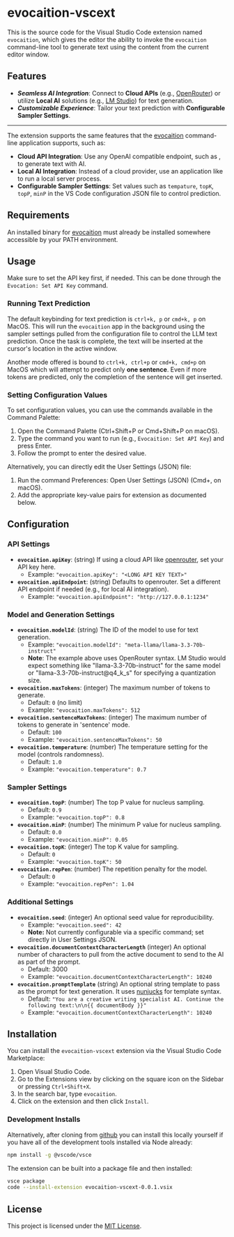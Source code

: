# evocaition-vscext 

This is the source code for the Visual Studio Code extension named `evocaition`,
which gives the editor the ability to invoke the `evocaition` command-line tool
to generate text using the content from the current editor window.

## Features

* **_Seamless AI Integration_**: Connect to **Cloud APIs** (e.g., [OpenRouter](https://openrouter.ai/)) 
or  utilize **Local AI** solutions (e.g., [LM Studio](https://lmstudio.ai/docs/api/server)) 
for text generation.
* **_Customizable Experience_**: Tailor your text prediction with **Configurable Sampler Settings**.
* **

The extension supports the same features that the [evocaition](https://github.com/tbogdala/evocaition) 
command-line application supports, such as:

* **Cloud API Integration**: Use any OpenAI compatible endpoint, such as
    , to generate text with AI.
* **Local AI Integration**: Instead of a cloud provider, use an application like
     to run a local server process.
* **Configurable Sampler Settings**: Set values such as `tempature`, `topK`,
    `topP`, `minP` in the VS Code configuration JSON file to control prediction.


## Requirements

An installed binary for [evocaition](https://github.com/tbogdala/evocaition) must
already be installed somewhere accessible by your PATH environment.


## Usage

Make sure to set the API key first, if needed. This can be done through the
`Evocation: Set API Key` command.

### Running Text Prediction

The default keybinding for text prediction is `ctrl+k, p` or `cmd+k, p` on MacOS.
This will run the `evocaition` app in the background using the sampler settings 
pulled from the configuration file to control the LLM text prediction. Once the
task is complete, the text will be inserted at the cursor's location in the
active window.

Another mode offered is bound to `ctrl+k, ctrl+p` or `cmd+k, cmd+p` on MacOS which
will attempt to predict only **one sentence**. Even if more tokens are predicted,
only the completion of the sentence will get inserted.

### Setting Configuration Values

To set configuration values, you can use the commands available in the Command Palette:

1) Open the Command Palette (Ctrl+Shift+P or Cmd+Shift+P on macOS).
2) Type the command you want to run (e.g., `Evocaition: Set API Key`) and press Enter.
3) Follow the prompt to enter the desired value.

Alternatively, you can directly edit the User Settings (JSON) file:

1) Run the command Preferences: Open User Settings (JSON) (Cmd+, on macOS).
2) Add the appropriate key-value pairs for extension as documented below.


## Configuration


### API Settings

* **`evocaition.apiKey`**: (string) If using a cloud API like [openrouter](https://openrouter.ai), set your API key here.
	+ Example: `"evocaition.apiKey": "<LONG API KEY TEXT>"`
* **`evocaition.apiEndpoint`**: (string) Defaults to openrouter. Set a different API endpoint if needed (e.g., for local AI integration).
	+ Example: `"evocaition.apiEndpoint": "http://127.0.0.1:1234"`

### Model and Generation Settings

* **`evocaition.modelId`**: (string) The ID of the model to use for text generation.
	+ Example: `"evocaition.modelId": "meta-llama/llama-3.3-70b-instruct"`
	+ **Note**: The example above uses OpenRouter syntax. LM Studio would expect something 
	like "llama-3.3-70b-instruct" for the same model or "llama-3.3-70b-instruct@q4_k_s" for 
	specifying a quantization size.
* **`evocaition.maxTokens`**: (integer) The maximum number of tokens to generate.
	+ Default: `0` (no limit)
	+ Example: `"evocaition.maxTokens": 512`
* **`evocaition.sentenceMaxTokens`**: (integer) The maximum number of tokens to generate in 'sentence' mode.
	+ Default: `100`
	+ Example: `"evocaition.sentenceMaxTokens": 50`
* **`evocaition.temperature`**: (number) The temperature setting for the model (controls randomness).
	+ Default: `1.0`
	+ Example: `"evocaition.temperature": 0.7`

### Sampler Settings

* **`evocaition.topP`**: (number) The top P value for nucleus sampling.
	+ Default: `0.9`
	+ Example: `"evocaition.topP": 0.8`
* **`evocaition.minP`**: (number) The minimum P value for nucleus sampling.
	+ Default: `0.0`
	+ Example: `"evocaition.minP": 0.05`
* **`evocaition.topK`**: (integer) The top K value for sampling.
	+ Default: `0`
	+ Example: `"evocaition.topK": 50`
* **`evocaition.repPen`**: (number) The repetition penalty for the model.
	+ Default: `0`
	+ Example: `"evocaition.repPen": 1.04`

### Additional Settings

* **`evocaition.seed`**: (integer) An optional seed value for reproducibility.
	+ Example: `"evocaition.seed": 42`
	+ **Note:** Not currently configurable via a specific command; set directly in User Settings JSON.
* **`evocaition.documentContextCharacterLength`** (integer) An optional number of characters to 
	pull from the active document to send to the AI as part of the prompt.
	+ Default: 3000
	+ Example: `"evocaition.documentContextCharacterLength": 10240`
* **`evocaition.promptTemplate`** (string) An optional string template to pass as the prompt for text generation.
	It uses [nunjucks](https://mozilla.github.io/nunjucks/) for template syntax.
	+ Default: `"You are a creative writing specialist AI. Continue the following text:\n\n{{ documentBody }}"`
	+ Example: `"evocaition.documentContextCharacterLength": 10240`

## Installation

You can install the `evocaition-vscext` extension via the Visual Studio Code Marketplace:
1. Open Visual Studio Code.
2. Go to the Extensions view by clicking on the square icon on the Sidebar or pressing `Ctrl+Shift+X`.
3. In the search bar, type `evocaition`.
4. Click on the extension and then click `Install`.

### Development Installs

Alternatively, after cloning from [github](https://www.github.com/tbogdala/evocaition-vscext) 
you can install this locally yourself if you have all of the development tools installed via 
Node already:

```bash
npm install -g @vscode/vsce
```

The extension can be built into a package file and then installed:

```bash
vsce package
code --install-extension evocaition-vscext-0.0.1.vsix
```



## License

This project is licensed under the [MIT License](LICENSE).